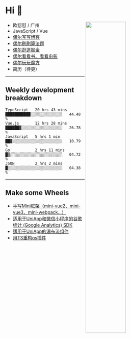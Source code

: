 # Hi 👋

[<img align="right" width="50%" src="https://github-readme-stats.vercel.app/api?username=OUDUIDUI&theme=dark&show_icons=true">](https://metrics.lecoq.io/OUDUIDUI?template=classic&#41;)


- 欧怼怼 / 广州
- JavaScript / Vue
- [偶尔写写博客](ouduidui.cn)
- [偶尔刷刷算法题](https://github.com/OUDUIDUI/algorithm-brushing)
- [偶尔逛逛掘金](https://juejin.cn/user/4309700183594366)
- [偶尔看看书、看看电影](https://www.yuque.com/books/share/3ee1684b-8e19-4849-b5aa-13d1813ded6d)
- [偶尔玩玩魔方](https://cubing.com/results/person/2014OUSH01)
- 简历（待更）

---

##  Weekly development breakdown

<!--START_SECTION:waka-->
```text
TypeScript   20 hrs 43 mins  ███████████░░░░░░░░░░░░░░   44.48 % 
Vue.js       12 hrs 28 mins  ██████▓░░░░░░░░░░░░░░░░░░   26.78 % 
JavaScript   5 hrs 1 min     ██▓░░░░░░░░░░░░░░░░░░░░░░   10.79 % 
Go           2 hrs 11 mins   █▒░░░░░░░░░░░░░░░░░░░░░░░   04.72 % 
JSON         2 hrs 2 mins    █░░░░░░░░░░░░░░░░░░░░░░░░   04.38 % 
```
<!--END_SECTION:waka-->



---

##  Make some Wheels

- [手写Mini框架（mini-vue2、mini-vue3、mini-webpack...）](https://github.com/OUDUIDUI/mini)
- [适用于UniApp和微信小程序的谷歌统计 (Google Analytics) SDK](https://github.com/OUDUIDUI/ga-tracker)
- [适用于UniApp的瀑布流组件](https://github.com/OUDUIDUI/uniapp-waterfalls-flow)
- [用TS重构qs插件](https://github.com/OUDUIDUI/qs)


